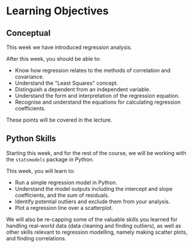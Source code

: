 # Learning Objectives

## Conceptual

This week we have introduced regression analysis.

After this week, you should be able to: 
*	Know how regression relates to the methods of correlation and covariance.
*	Understand the "Least Squares" concept.
*	Distinguish a dependent from an independent variable.
*	Understand the form and interpretation of the regression equation.
*	Recognise and understand the equations for calculating regression
coefficients.

These points will be covered in the lecture.

## Python Skills

Starting this week, and for the rest of the course, we will be working
with the `statsmodels` package in Python.

This week, you will learn to:
*	Run a simple regression model in Python.
*	Understand the model outputs including the intercept and slope coefficients, and the sum of residuals.
*	Identify potential outliers and exclude them from your analysis.
*	Plot a regression line over a scatterplot.

We will also be re-capping some of the valuable skills you learned for handling real-world data (data cleaning and finding outliers), as well as other skills relevant to regression modelling, namely making scatter plots, and finding correlations.

